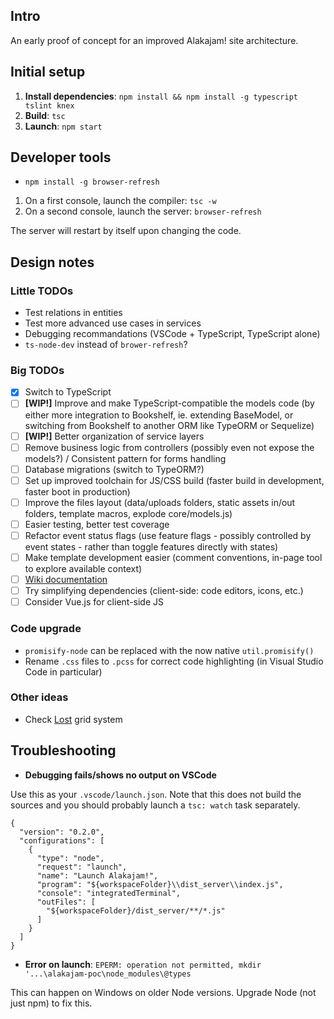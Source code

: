 ## Intro

An early proof of concept for an improved Alakajam! site architecture.

## Initial setup

1. **Install dependencies**: `npm install && npm install -g typescript tslint knex`
2. **Build**: `tsc`
3. **Launch**: `npm start`

## Developer tools

* `npm install -g browser-refresh`

1. On a first console, launch the compiler: `tsc -w`
2. On a second console, launch the server: `browser-refresh`

The server will restart by itself upon changing the code.

## Design notes

### Little TODOs

- Test relations in entities
- Test more advanced use cases in services
- Debugging recommandations (VSCode + TypeScript, TypeScript alone)
- `ts-node-dev` instead of `brower-refresh`?

### Big TODOs

- [x] Switch to TypeScript
- [ ] **[WIP!]** Improve and make TypeScript-compatible the models code (by either more integration to Bookshelf, ie. extending BaseModel, or switching from Bookshelf to another ORM like TypeORM or Sequelize)
- [ ] **[WIP!]** Better organization of service layers 
- [ ] Remove business logic from controllers (possibly even not expose the models?) / Consistent pattern for forms handling
- [ ] Database migrations (switch to TypeORM?)
- [ ] Set up improved toolchain for JS/CSS build (faster build in development, faster boot in production)
- [ ] Improve the files layout (data/uploads folders, static assets in/out folders, template macros, explode core/models.js)
- [ ] Easier testing, better test coverage
- [ ] Refactor event status flags (use feature flags - possibly controlled by event states - rather than toggle features directly with states)
- [ ] Make template development easier (comment conventions, in-page tool to explore available context)
- [ ] [Wiki documentation](https://github.com/alakajam-team/alakajam/issues/280)
- [ ] Try simplifying dependencies (client-side: code editors, icons, etc.)
- [ ] Consider Vue.js for client-side JS

### Code upgrade

* `promisify-node` can be replaced with the now native `util.promisify()`
* Rename `.css` files to `.pcss` for correct code highlighting (in Visual Studio Code in particular)

### Other ideas

* Check [Lost](http://lostgrid.org/docs.html) grid system

## Troubleshooting 

* **Debugging fails/shows no output on VSCode**

Use this as your `.vscode/launch.json`. Note that this does not build the sources and you should probably launch a `tsc: watch` task separately.

```
{
  "version": "0.2.0",
  "configurations": [
    {
      "type": "node",
      "request": "launch",
      "name": "Launch Alakajam!",
      "program": "${workspaceFolder}\\dist_server\\index.js",
      "console": "integratedTerminal",
      "outFiles": [
        "${workspaceFolder}/dist_server/**/*.js"
      ]
    }
  ]
}
```

* **Error on launch**: `EPERM: operation not permitted, mkdir '...\alakajam-poc\node_modules\@types`

This can happen on Windows on older Node versions. Upgrade Node (not just npm) to fix this.
